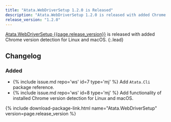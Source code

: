 ```yaml
---
title: "Atata.WebDriverSetup 1.2.0 is Released"
description: "Atata.WebDriverSetup 1.2.0 is released with added Chrome version detection for Linux and macOS."
release_version: "1.2.0"
---
```


[Atata.WebDriverSetup {{page.release_version}}](https://www.nuget.org/packages/Atata.WebDriverSetup/{{page.release_version}})
is released with added Chrome version detection for Linux and macOS.
{:.lead}

<!--more-->

## Changelog

### Added

- {% include issue.md repo='ws' id=7 type='mj' %} Add `Atata.Cli` package reference.
- {% include issue.md repo='ws' id=8 type='mj' %} Add functionality of installed Chrome version detection for Linux and macOS.

{% include download-package-link.html name="Atata.WebDriverSetup" version=page.release_version %}